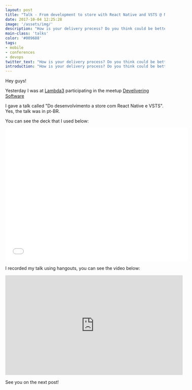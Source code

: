 ```yaml
---
layout: post
title: "Talk - From development to store with React Native and VSTS @ Meetup Delivering Software"
date: 2017-10-04 12:25:28
image: '/assets/img/'
description: "How is your delivery process? Do you think could be better?"
main-class: 'talks'
color: '#009688'
tags:
- mobile
- conferences
- devops
twitter_text: "How is your delivery process? Do you think could be better?"
introduction: "How is your delivery process? Do you think could be better?"
---
```


Hey guys!

Yesterday I was at [Lambda3](https://www.lambda3.com.br/) participating in the meetup [Develivering Software](https://www.meetup.com/DeliveringSoftware/)

I gave a talk called "Do desenvolvimento a store com React Native e VSTS". Yes, the talk was in pt-BR.

You can see the deck that I used below:
<iframe src="//slides.com/wenndersantos/from-development-to-store-react-native-vsts/embed" width="576" height="420" scrolling="no" frameborder="0" webkitallowfullscreen mozallowfullscreen allowfullscreen></iframe>

I recorded my talk using hangouts, you can see the video below:
<iframe width="560" height="315" src="https://www.youtube.com/embed/W7_LPxdUYno?start=117" frameborder="0" allowfullscreen></iframe>

See you on the next post!